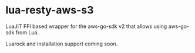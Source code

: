 # lua-resty-aws-s3

LuaJIT FFI based wrapper for the aws-go-sdk v2 that allows using aws-go-sdk from Lua.

Luarock and installation support coming soon.
